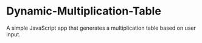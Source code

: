 # Dynamic-Multiplication-Table
A simple JavaScript app that generates a multiplication table based on user input.

